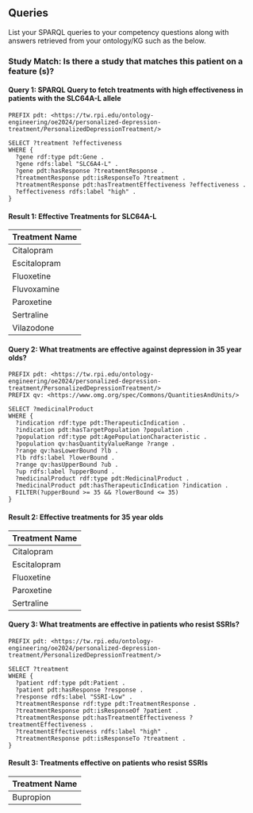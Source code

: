 ---
---

## Queries

<p class="message-highlight">List your SPARQL queries to your competency questions along with answers retrieved from your ontology/KG such as the below.</p>

### Study Match: Is there a study that matches this patient on a feature (s)?

#### Query 1: SPARQL Query to fetch treatments with high effectiveness in patients with the SLC64A-L allele

```sparql
PREFIX pdt: <https://tw.rpi.edu/ontology-engineering/oe2024/personalized-depression-treatment/PersonalizedDepressionTreatment/>

SELECT ?treatment ?effectiveness
WHERE {
  ?gene rdf:type pdt:Gene .
  ?gene rdfs:label "SLC6A4-L" .
  ?gene pdt:hasResponse ?treatmentResponse .
  ?treatmentResponse pdt:isResponseTo ?treatment .
  ?treatmentResponse pdt:hasTreatmentEffectiveness ?effectiveness .
  ?effectiveness rdfs:label "high" .
}

```

#### Result 1: Effective Treatments for SLC64A-L

|Treatment Name|
|-----------|
| Citalopram |
| Escitalopram |
| Fluoxetine |
| Fluvoxamine |
| Paroxetine |
| Sertraline |
| Vilazodone |


#### Query 2: What treatments are effective against depression in 35 year olds?

```sparql
PREFIX pdt: <https://tw.rpi.edu/ontology-engineering/oe2024/personalized-depression-treatment/PersonalizedDepressionTreatment/>
PREFIX qv: <https://www.omg.org/spec/Commons/QuantitiesAndUnits/>

SELECT ?medicinalProduct
WHERE {
  ?indication rdf:type pdt:TherapeuticIndication .
  ?indication pdt:hasTargetPopulation ?population .
  ?population rdf:type pdt:AgePopulationCharacteristic .
  ?population qv:hasQuantityValueRange ?range .
  ?range qv:hasLowerBound ?lb .
  ?lb rdfs:label ?lowerBound .
  ?range qv:hasUpperBound ?ub .
  ?up rdfs:label ?upperBound .
  ?medicinalProduct rdf:type pdt:MedicinalProduct .
  ?medicinalProduct pdt:hasTherapeuticIndication ?indication .
  FILTER(?upperBound >= 35 && ?lowerBound <= 35) 
}
```

#### Result 2: Effective treatments for 35 year olds
|Treatment Name|
|-----------|
| Citalopram |
| Escitalopram |
| Fluoxetine |
| Paroxetine |
| Sertraline |


#### Query 3: What treatments are effective in patients who resist SSRIs?

```sparql
PREFIX pdt: <https://tw.rpi.edu/ontology-engineering/oe2024/personalized-depression-treatment/PersonalizedDepressionTreatment/>

SELECT ?treatment
WHERE {
  ?patient rdf:type pdt:Patient .
  ?patient pdt:hasResponse ?response .
  ?response rdfs:label "SSRI-Low" .
  ?treatmentResponse rdf:type pdt:TreatmentResponse .
  ?treatmentResponse pdt:isResponseOf ?patient .
  ?treatmentResponse pdt:hasTreatmentEffectiveness ?treatmentEffectiveness .
  ?treatmentEffectiveness rdfs:label "high" .
  ?treatmentResponse pdt:isResponseTo ?treatment . 
}
```

#### Result 3: Treatments effective on patients who resist SSRIs

| Treatment Name | 
| -------------- | 
| Bupropion |

